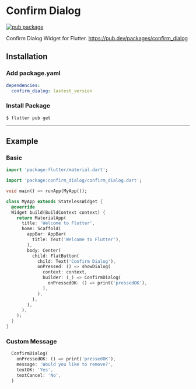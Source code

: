 # Confirm Dialog

[![pub package](https://img.shields.io/pub/v/confirm_dialog.svg)](https://pub.dartlang.org/packages/confirm_dialog)

Confirm Dialog Widget for Flutter.
https://pub.dev/packages/confirm_dialog

## Installation

### Add package.yaml
``` yaml
dependencies:
  confirm_dialog: lastest_version
```
### Install Package
```
$ flutter pub get
```
---
## Example

### Basic
``` dart
import 'package:flutter/material.dart';

import 'package:confirm_dialog/confirm_dialog.dart';

void main() => runApp(MyApp());

class MyApp extends StatelessWidget {
  @override
  Widget build(BuildContext context) {
    return MaterialApp(
      title: 'Welcome to Flutter',
      home: Scaffold(
        appBar: AppBar(
          title: Text('Welcome to Flutter'),
        ),
        body: Center(
          child: FlatButton(
            child: Text('Confirm Dialog'),
            onPressed: () => showDialog(
              context: context,
              builder: (_) => ConfirmDialog(
                onPressedOK: () => print('pressedOK'),
              ),
            ),
          ),
        ),
      ),
    );
  }
}
```

### Custom Message
``` dart
  ConfirmDialog(
    onPressedOK: () => print('pressedOK'),
    message: 'Would you like to remove?',
    textOK: 'Yes',
    textCancel: 'No',
  )
```

